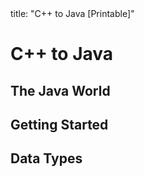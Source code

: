 <frontmatter>
title: "C++ to Java [Printable]"
</frontmatter>

<link rel="stylesheet" href="{{baseUrl}}/css/textbook.css">

<div class="website-content">

<div id="main">

# C++ to Java

<include src="about/unit-inParent-asFlat-print.md" boilerplate />

## The Java World

<include src="javaWorld/what/unit-inParent-asFlat-print.md" boilerplate />
<include src="javaWorld/how/unit-inParent-asFlat-print.md" boilerplate />
<include src="javaWorld/editions/unit-inParent-asFlat-print.md" boilerplate />

## Getting Started

<include src="gettingStarted/installation/unit-inParent-asFlat-print.md" boilerplate />
<include src="gettingStarted/helloWorld/unit-inParent-asFlat-print.md" boilerplate />
<include src="gettingStarted/compiling/unit-inParent-asFlat-print.md" boilerplate />
<include src="gettingStarted/running/unit-inParent-asFlat-print.md" boilerplate />

## Data Types

<include src="dataTypes/primitiveTypes/unit-inParent-asFlat-print.md" boilerplate />
<include src="dataTypes/variables/unit-inParent-asFlat-print.md" boilerplate />
<include src="dataTypes/operators/unit-inParent-asFlat-print.md" boilerplate />
<include src="dataTypes/arrays/unit-inParent-asFlat-print.md" boilerplate />


</div>

</div>
